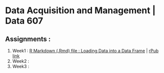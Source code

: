 # Data Acquisition and Management | Data 607

## Assignments :
1. Week1 : [R Markdown (.Rmd) file : Loading Data into a Data Frame](/Week1/week1_Aitelmouden.Rmd) | [rPub link](https://rpubs.com/aaitelmouden/571124)
2. Week2 :
3. Week3 :
